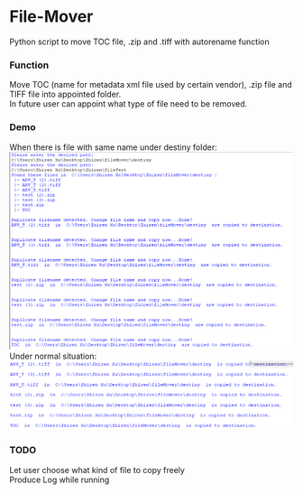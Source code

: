 # File-Mover
Python script to move TOC file, .zip and .tiff with autorename function  
### Function
Move TOC (name for metadata xml file used by certain vendor), .zip file and TIFF file into appointed folder.  
In future user can appoint what type of file need to be removed.  
### Demo
When there is file with same name under destiny folder:
![conflict demo](https://github.com/ZhirenXu/File-Mover/blob/master/conflict%20demo.png)
Under normal situation:
![normal demo](https://github.com/ZhirenXu/File-Mover/blob/master/normal%20demo.png)  
### TODO
Let user choose what kind of file to copy freely  
Produce Log while running
